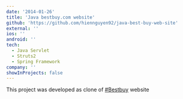 ```yaml
---
date: '2014-01-26'
title: 'Java bestbuy.com website'
github: 'https://github.com/hiennguyen92/java-best-buy-web-site'
external: ''
ios: ''
android: ''
tech:
  - Java Servlet
  - Struts2
  - Spring Framework
company: ''
showInProjects: false
---
```


This project was developed as clone of [#Bestbuy](https://www.bestbuy.com) website
